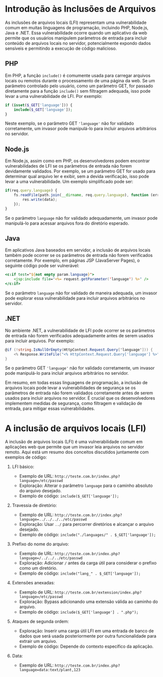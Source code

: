 
# Introdução às Inclusões de Arquivos

As inclusões de arquivos locais (LFI) representam uma vulnerabilidade comum em muitas linguagens de programação, incluindo PHP, Node.js, Java e .NET. Essa vulnerabilidade ocorre quando um aplicativo da web permite que os usuários manipulem parâmetros de entrada para incluir conteúdo de arquivos locais no servidor, potencialmente expondo dados sensíveis e permitindo a execução de código malicioso.

## PHP
Em PHP, a função `include()` é comumente usada para carregar arquivos locais ou remotos durante o processamento de uma página da web. Se um parâmetro controlado pelo usuário, como um parâmetro GET, for passado diretamente para a função `include()` sem filtragem adequada, isso pode levar a uma vulnerabilidade de LFI. Por exemplo:

```php
if (isset($_GET['language'])) {
    include($_GET['language']);
}
```

Neste exemplo, se o parâmetro GET `'language'` não for validado corretamente, um invasor pode manipulá-lo para incluir arquivos arbitrários no servidor.

## Node.js
Em Node.js, assim como em PHP, os desenvolvedores podem encontrar vulnerabilidades de LFI se os parâmetros de entrada não forem devidamente validados. Por exemplo, se um parâmetro GET for usado para determinar qual arquivo ler e exibir, sem a devida verificação, isso pode levar a uma vulnerabilidade. Um exemplo simplificado pode ser:

```javascript
if(req.query.language) {
    fs.readFile(path.join(__dirname, req.query.language), function (err, data) {
        res.write(data);
    });
}
```

Se o parâmetro `language` não for validado adequadamente, um invasor pode manipulá-lo para acessar arquivos fora do diretório esperado.

## Java
Em aplicativos Java baseados em servidor, a inclusão de arquivos locais também pode ocorrer se os parâmetros de entrada não forem verificados corretamente. Por exemplo, em páginas JSP (JavaServer Pages), o seguinte código pode ser vulnerável:

```jsp
<c:if test="${not empty param.language}">
    <jsp:include file="<%= request.getParameter('language') %>" />
</c:if>
```

Se o parâmetro `language` não for validado de maneira adequada, um invasor pode explorar essa vulnerabilidade para incluir arquivos arbitrários no servidor.

## .NET
No ambiente .NET, a vulnerabilidade de LFI pode ocorrer se os parâmetros de entrada não forem verificados adequadamente antes de serem usados para incluir arquivos. Por exemplo:

```csharp
@if (!string.IsNullOrEmpty(HttpContext.Request.Query['language'])) {
    <% Response.WriteFile("<% HttpContext.Request.Query['language'] %>"); %> 
}
```

Se o parâmetro GET `'language'` não for validado corretamente, um invasor pode manipulá-lo para incluir arquivos arbitrários no servidor.

Em resumo, em todas essas linguagens de programação, a inclusão de arquivos locais pode levar a vulnerabilidades de segurança se os parâmetros de entrada não forem validados corretamente antes de serem usados para incluir arquivos no servidor. É crucial que os desenvolvedores implementem medidas de segurança, como filtragem e validação de entrada, para mitigar essas vulnerabilidades.


# A inclusão de arquivos locais (LFI) 

A inclusão de arquivos locais (LFI) é uma vulnerabilidade comum em aplicações web que permite que um invasor leia arquivos no servidor remoto. Aqui está um resumo dos conceitos discutidos juntamente com exemplos de código:

1. LFI básico:
   - Exemplo de URL: `http://teste.com.br/index.php?language=/etc/passwd`
   - Exploração: Alterar o parâmetro `language` para o caminho absoluto do arquivo desejado.
   - Exemplo de código: `include($_GET['language']);`

2. Travessia de diretório:
   - Exemplo de URL: `http://teste.com.br//index.php?language=../../../../etc/passwd`
   - Exploração: Usar `../` para percorrer diretórios e alcançar o arquivo desejado.
   - Exemplo de código: `include("./languages/" . $_GET['language']);`

3. Prefixo do nome do arquivo:
   - Exemplo de URL: `http://teste.com.br/index.php?language=/../../../etc/passwd`
   - Exploração: Adicionar `/` antes da carga útil para considerar o prefixo como um diretório.
   - Exemplo de código: `include("lang_" . $_GET['language']);`

4. Extensões anexadas:
   - Exemplo de URL: `http://teste.com.br/extension/index.php?language=/etc/passwd`
   - Exploração: Bypass adicionando uma extensão válida ao caminho do arquivo.
   - Exemplo de código: `include($_GET['language'] . ".php");`

5. Ataques de segunda ordem:
   - Exploração: Inserir uma carga útil LFI em uma entrada de banco de dados que será usada posteriormente por outra funcionalidade para extrair um arquivo.
   - Exemplo de código: Depende do contexto específico da aplicação.

6. Data:
   - Exemplo de URL: `http://teste.com.br/index.php?language=data:text/plant,123`
